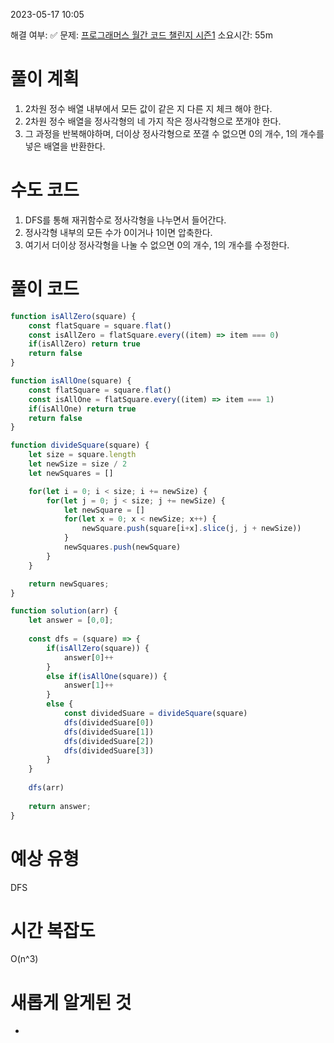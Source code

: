 2023-05-17
10:05

해결 여부: ✅
문제: [프로그래머스 월간 코드 챌린지 시즌1](https://school.programmers.co.kr/learn/courses/30/lessons/68936)
소요시간: 55m

# 풀이 계획
1. 2차원 정수 배열 내부에서 모든 값이 같은 지 다른 지 체크 해야 한다.
2. 2차원 정수 배열을 정사각형의 네 가지 작은 정사각형으로 쪼개야 한다.
3. 그 과정을 반복해야하며, 더이상 정사각형으로 쪼갤 수 없으면 0의 개수, 1의 개수를 넣은 배열을 반환한다.
# 수도 코드
1. DFS를 통해 재귀함수로 정사각형을 나누면서 들어간다.
2. 정사각형 내부의 모든 수가 0이거나 1이면 압축한다.
3. 여기서 더이상 정사각형을 나눌 수 없으면 0의 개수, 1의 개수를  수정한다.
# 풀이 코드 
```js
function isAllZero(square) {
    const flatSquare = square.flat()
    const isAllZero = flatSquare.every((item) => item === 0)
    if(isAllZero) return true
    return false
}

function isAllOne(square) {
    const flatSquare = square.flat()
    const isAllOne = flatSquare.every((item) => item === 1)
    if(isAllOne) return true
    return false
}

function divideSquare(square) {
    let size = square.length
    let newSize = size / 2
    let newSquares = []

    for(let i = 0; i < size; i += newSize) {
        for(let j = 0; j < size; j += newSize) {
            let newSquare = []
            for(let x = 0; x < newSize; x++) {
                newSquare.push(square[i+x].slice(j, j + newSize))
            }
            newSquares.push(newSquare)
        }
    }

    return newSquares;
}

function solution(arr) {
    let answer = [0,0];
    
    const dfs = (square) => {
        if(isAllZero(square)) {
            answer[0]++
        } 
        else if(isAllOne(square)) {
            answer[1]++
        } 
        else {
            const dividedSuare = divideSquare(square)
            dfs(dividedSuare[0])
            dfs(dividedSuare[1])
            dfs(dividedSuare[2])
            dfs(dividedSuare[3])   
        }
    }
    
    dfs(arr)
    
    return answer;
}
```
# 예상 유형
DFS
 
# 시간 복잡도
O(n^3)

# 새롭게 알게된 것
-